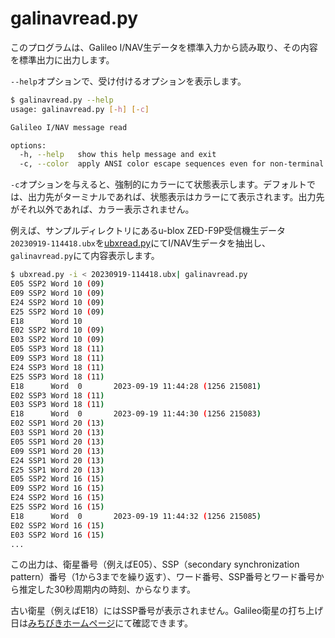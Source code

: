 # galinavread.py

このプログラムは、Galileo I/NAV生データを標準入力から読み取り、その内容を標準出力に出力します。

``--help``オプションで、受け付けるオプションを表示します。

```bash
$ galinavread.py --help
usage: galinavread.py [-h] [-c]

Galileo I/NAV message read

options:
  -h, --help   show this help message and exit
  -c, --color  apply ANSI color escape sequences even for non-terminal.
```

``-c``オプションを与えると、強制的にカラーにて状態表示します。デフォルトでは、出力先がターミナルであれば、状態表示はカラーにて表示されます。出力先がそれ以外であれば、カラー表示されません。

例えば、サンプルディレクトリにあるu-blox ZED-F9P受信機生データ``20230919-114418.ubx``を[ubxread.py](ubxread.md)にてI/NAV生データを抽出し、``galinavread.py``にて内容表示します。

```bash
$ ubxread.py -i < 20230919-114418.ubx| galinavread.py
E05 SSP2 Word 10 (09)
E09 SSP2 Word 10 (09)
E24 SSP2 Word 10 (09)
E25 SSP2 Word 10 (09)
E18      Word 10
E02 SSP2 Word 10 (09)
E03 SSP2 Word 10 (09)
E05 SSP3 Word 18 (11)
E09 SSP3 Word 18 (11)
E24 SSP3 Word 18 (11)
E25 SSP3 Word 18 (11)
E18      Word  0       2023-09-19 11:44:28 (1256 215081)
E02 SSP3 Word 18 (11)
E03 SSP3 Word 18 (11)
E18      Word  0       2023-09-19 11:44:30 (1256 215083)
E02 SSP1 Word 20 (13)
E03 SSP1 Word 20 (13)
E05 SSP1 Word 20 (13)
E09 SSP1 Word 20 (13)
E24 SSP1 Word 20 (13)
E25 SSP1 Word 20 (13)
E05 SSP2 Word 16 (15)
E09 SSP2 Word 16 (15)
E24 SSP2 Word 16 (15)
E25 SSP2 Word 16 (15)
E18      Word  0       2023-09-19 11:44:32 (1256 215085)
E02 SSP2 Word 16 (15)
E03 SSP2 Word 16 (15)
...
```

この出力は、衛星番号（例えばE05）、SSP（secondary synchronization pattern）番号（1から3までを繰り返す）、ワード番号、SSP番号とワード番号から推定した30秒周期内の時刻、からなります。

古い衛星（例えばE18）にはSSP番号が表示されません。Galileo衛星の打ち上げ日は[みちびきホームページ](https://qzss.go.jp/en/technical/satellites/index.html#Galileo)にて確認できます。
